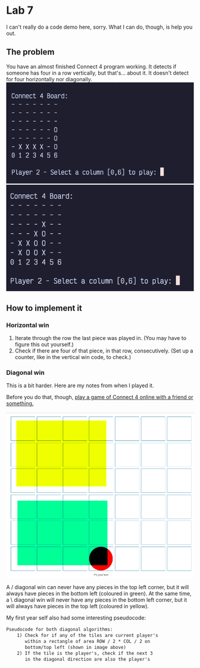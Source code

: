 # Lab 7

I can't really do a code demo here, sorry. What I can do, though, is help you out.

## The problem

You have an almost finished Connect 4 program working. It detects if someone has four in a row vertically, but that's... about it. It doesn't detect for four horizontally nor diagonally.
![The Connect 4 horizontal check not working.](horizontal.png)
![The Connect 4 diagonal check not working.](diagonal.png)

## How to implement it

### Horizontal win
1. Iterate through the row the last piece was played in. (You may have to figure this out yourself.)
2. Check if there are four of that piece, in that row, consecutively. (Set up a counter, like in the vertical win code, to check.)

### Diagonal win
This is a bit harder. Here are my notes from when I played it. 

Before you do that, though, [play a game of Connect 4 online with a friend or something.](https://boardgames.io/en/connect4)

![A screenshot of a Connect 4 board, with the upper left half coloured in yellow, and the lower left half coloured in green.](connect4diagonal.png)

A \/ diagonal win can never have any pieces in the top left corner, but it will always have pieces in the bottom left (coloured in green). At the same time, a \\ diagonal win will never have any pieces in the bottom left corner, but it will always have pieces in the top left (coloured in yellow).

My first year self also had some interesting pseudocode:

```
Pseudocode for both diagonal algorithms:
    1) Check for if any of the tiles are current player's
       within a rectangle of area ROW / 2 * COL / 2 on 
       bottom/top left (shown in image above)
    2) If the tile is the player's, check if the next 3
       in the diagonal direction are also the player's
```
